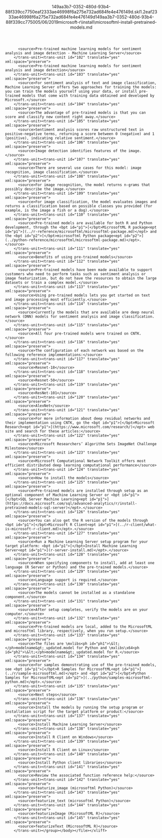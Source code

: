 <?xml version="1.0"?><xliff version="1.2" xmlns="urn:oasis:names:tc:xliff:document:1.2" xmlns:xsi="http://www.w3.org/2001/XMLSchema-instance" xsi:schemaLocation="urn:oasis:names:tc:xliff:document:1.2 xliff-core-1.2-transitional.xsd"><file datatype="xml" original="microsoftml-install-pretrained-models.md" source-language="en-US" target-language="en-US"><header><tool tool-id="mdxliff" tool-name="mdxliff" tool-version="1.0-1931010" tool-company="Microsoft" /><xliffext:skl_file_name xmlns:xliffext="urn:microsoft:content:schema:xliffextensions">149aa3b7-0352-480d-93b4-88f339cc7750eaf2333ae46998f6a275e732ad684fe4e476149d.skl</xliffext:skl_file_name><xliffext:version xmlns:xliffext="urn:microsoft:content:schema:xliffextensions">1.2</xliffext:version><xliffext:ms.openlocfilehash xmlns:xliffext="urn:microsoft:content:schema:xliffextensions">eaf2333ae46998f6a275e732ad684fe4e476149d</xliffext:ms.openlocfilehash><xliffext:ms.sourcegitcommit xmlns:xliffext="urn:microsoft:content:schema:xliffextensions">149aa3b7-0352-480d-93b4-88f339cc7750</xliffext:ms.sourcegitcommit><xliffext:ms.lasthandoff xmlns:xliffext="urn:microsoft:content:schema:xliffextensions">05/06/2019</xliffext:ms.lasthandoff><xliffext:ms.openlocfilepath xmlns:xliffext="urn:microsoft:content:schema:xliffextensions">microsoft-r\install\microsoftml-install-pretrained-models.md</xliffext:ms.openlocfilepath></header><body><group id="content" extype="content"><trans-unit id="101" translate="yes" xml:space="preserve" restype="x-metadata">
          <source>Pre-trained machine learning models for sentiment analysis and image detection - Machine Learning Server</source>
        </trans-unit><trans-unit id="102" translate="yes" xml:space="preserve">
          <source>Pre-trained machine learning models for sentiment analysis and image detection</source>
        </trans-unit><trans-unit id="103" translate="yes" xml:space="preserve">
          <source>For sentiment analysis of text and image classification, Machine Learning Server offers two approaches for training the models: you can train the models yourself using your data, or install pre-trained models that come with training data obtained and developed by Microsoft.</source>
        </trans-unit><trans-unit id="104" translate="yes" xml:space="preserve">
          <source>The advantage of pre-trained models is that you can score and classify new content right away.</source>
        </trans-unit><trans-unit id="105" translate="yes" xml:space="preserve">
          <source>Sentiment analysis scores raw unstructured text in positive-negative terms, returning a score between 0 (negative) and 1 (positive), indicating relative sentiment.</source>
        </trans-unit><trans-unit id="106" translate="yes" xml:space="preserve">
          <source>Image detection identifies features of the image.</source>
        </trans-unit><trans-unit id="107" translate="yes" xml:space="preserve">
          <source>There are several use cases for this model: image recognition, image classification.</source>
        </trans-unit><trans-unit id="108" translate="yes" xml:space="preserve">
          <source>For image recognition, the model returns n-grams that possibly describe the image.</source>
        </trans-unit><trans-unit id="109" translate="yes" xml:space="preserve">
          <source>For image classification, the model evaluates images and returns a classification based on possible classes you provided (for example, is the image a fish or a dog).</source>
        </trans-unit><trans-unit id="110" translate="yes" xml:space="preserve">
          <source>Pre-trained models are available for both R and Python development, through the <bpt id="p1">[</bpt>MicrosoftML R package<ept id="p1">](../r-reference/microsoftml/microsoftml-package.md)</ept> and the <bpt id="p2">[</bpt>microsoftml Python package<ept id="p2">](../python-reference/microsoftml/microsoftml-package.md)</ept>.</source>
        </trans-unit><trans-unit id="111" translate="yes" xml:space="preserve">
          <source>Benefits of using pre-trained models</source>
        </trans-unit><trans-unit id="112" translate="yes" xml:space="preserve">
          <source>Pre-trained models have been made available to support customers who need to perform tasks such as sentiment analysis or image featurization, but do not have the resources to obtain the large datasets or train a complex model.</source>
        </trans-unit><trans-unit id="113" translate="yes" xml:space="preserve">
          <source>Using pre-trained models lets you get started on text and image processing most efficiently.</source>
        </trans-unit><trans-unit id="114" translate="yes" xml:space="preserve">
          <source>Currently the models that are available are deep neural network (DNN) models for sentiment analysis and image classification.</source>
        </trans-unit><trans-unit id="115" translate="yes" xml:space="preserve">
          <source>All four pre-trained models were trained on CNTK.</source>
        </trans-unit><trans-unit id="116" translate="yes" xml:space="preserve">
          <source>The configuration of each network was based on the following reference implementations:</source>
        </trans-unit><trans-unit id="117" translate="yes" xml:space="preserve">
          <source>Resnet-18</source>
        </trans-unit><trans-unit id="118" translate="yes" xml:space="preserve">
          <source>Resnet-50</source>
        </trans-unit><trans-unit id="119" translate="yes" xml:space="preserve">
          <source>ResNet-101</source>
        </trans-unit><trans-unit id="120" translate="yes" xml:space="preserve">
          <source>AlexNet</source>
        </trans-unit><trans-unit id="121" translate="yes" xml:space="preserve">
          <source>For more information about deep residual networks and their implementation using CNTK, go the <bpt id="p1">[</bpt>Microsoft Research<ept id="p1">](https://www.microsoft.com/research/)</ept> web site and search for these articles:</source>
        </trans-unit><trans-unit id="122" translate="yes" xml:space="preserve">
          <source>Microsoft Researchers’ Algorithm Sets ImageNet Challenge Milestone</source>
        </trans-unit><trans-unit id="123" translate="yes" xml:space="preserve">
          <source>Microsoft Computational Network Toolkit offers most efficient distributed deep learning computational performance</source>
        </trans-unit><trans-unit id="124" translate="yes" xml:space="preserve">
          <source>How to install the models</source>
        </trans-unit><trans-unit id="125" translate="yes" xml:space="preserve">
          <source>Pre-trained models are installed through setup as an optional component of Machine Learning Server or <bpt id="p1">[</bpt>SQL Server Machine Learning<ept id="p1">](https://docs.microsoft.com/sql/advanced-analytics/r/install-pretrained-models-sql-server)</ept>.</source>
        </trans-unit><trans-unit id="126" translate="yes" xml:space="preserve">
          <source>You can also get the R version of the models through <bpt id="p1">[</bpt>Microsoft R Client<ept id="p1">](../r-client/what-is-microsoft-r-client.md)</ept>.</source>
        </trans-unit><trans-unit id="127" translate="yes" xml:space="preserve">
          <source>Run a Machine Learning Server setup program for your target platform: <bpt id="p1">[</bpt>Install Machine Learning Server<ept id="p1">](r-server-install.md)</ept>.</source>
        </trans-unit><trans-unit id="128" translate="yes" xml:space="preserve">
          <source>When specifying components to install, add at least one language (R Server or Python) and the pre-trained models.</source>
        </trans-unit><trans-unit id="129" translate="yes" xml:space="preserve">
          <source>Language support is required.</source>
        </trans-unit><trans-unit id="130" translate="yes" xml:space="preserve">
          <source>The models cannot be installed as a standalone component.</source>
        </trans-unit><trans-unit id="131" translate="yes" xml:space="preserve">
          <source>After setup completes, verify the models are on your computer.</source>
        </trans-unit><trans-unit id="132" translate="yes" xml:space="preserve">
          <source>Pre-trained models are local, added to the MicrosoftML and microsftml library, respectively, when you run setup.</source>
        </trans-unit><trans-unit id="133" translate="yes" xml:space="preserve">
          <source>The files are \mxlibs<ph id="ph1">\&lt;</ph>modelname&gt;_updated.model for Python and \mxlibs\x64<ph id="ph2">\&lt;</ph>modelname&gt;_updated.model for R.</source>
        </trans-unit><trans-unit id="134" translate="yes" xml:space="preserve">
          <source>For samples demonstrating use of the pre-trained models, see <bpt id="p1">[</bpt>R Samples for MicrosoftML<ept id="p1">](../r/sample-microsoftml.md)</ept> and <bpt id="p2">[</bpt>Python Samples for MicrosoftML<ept id="p2">](../python/samples-microsoftml-python.md)</ept>.</source>
        </trans-unit><trans-unit id="135" translate="yes" xml:space="preserve">
          <source>Next steps</source>
        </trans-unit><trans-unit id="136" translate="yes" xml:space="preserve">
          <source>Install the models by running the setup program or installation script for the target platform or product:</source>
        </trans-unit><trans-unit id="137" translate="yes" xml:space="preserve">
          <source>Install Machine Learning Server</source>
        </trans-unit><trans-unit id="138" translate="yes" xml:space="preserve">
          <source>Install R Client on Windows</source>
        </trans-unit><trans-unit id="139" translate="yes" xml:space="preserve">
          <source>Install R Client on Linux</source>
        </trans-unit><trans-unit id="140" translate="yes" xml:space="preserve">
          <source>Install Python client libraries</source>
        </trans-unit><trans-unit id="141" translate="yes" xml:space="preserve">
          <source>Review the associated function reference help:</source>
        </trans-unit><trans-unit id="142" translate="yes" xml:space="preserve">
          <source>featurize_image (microsoftml Python)</source>
        </trans-unit><trans-unit id="143" translate="yes" xml:space="preserve">
          <source>featurize_text (microsoftml Python)</source>
        </trans-unit><trans-unit id="144" translate="yes" xml:space="preserve">
          <source>featurizeImage (MicrosoftML R)</source>
        </trans-unit><trans-unit id="145" translate="yes" xml:space="preserve">
          <source>featurizeText (MicrosoftML R)</source>
        </trans-unit></group></body></file></xliff>